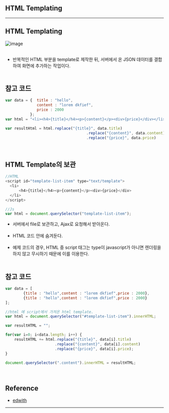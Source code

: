 HTML Templating
---------------

---

HTML Templating
---------------

![image](https://user-images.githubusercontent.com/56240505/70503744-7236d900-1b67-11ea-8a58-7ff2f924e7a6.png)<br><br>

-	반복적인 HTML 부분을 template로 제작한 뒤, 서버에서 온 JSON 데이터를 결합하여 화면에 추가하는 작업이다.<br><br>

참고 코드
---------

```javascript
var data = {  title : "hello",
              content : "lorem dkfief",
              price : 2000
           };
var html = "<li><h4>{title}</h4><p>{content}</p><div>{price}</div></li>";

var resultHtml = html.replace("{title}", data.title)
                                    .replace("{content}", data.content)
                                    .replace("{price}", data.price)
```

<br>

HTML Template의 보관
--------------------

```javascript
//HTML
<script id="template-list-item" type="text/template">
  <li>
      <h4>{title}</h4><p>{content}</p><div>{price}</div>
  </li>
</script>

//Js
var html = document.querySelector("template-list-item");
```

-	서버에서 file로 보관하고, Ajax로 요청해서 받아온다.<br><br>
-	HTML 코드 안에 숨겨둔다. <br><br>
-	예제 코드의 경우, HTML 중 script 태그는 type이 javascript가 아니면 렌더링을 하지 않고 무시하기 때문에 이를 이용한다.<br><br>

참고 코드
---------

```javascript
var data = [
        {title : "hello",content : "lorem dkfief",price : 2000},
        {title : "hello",content : "lorem dkfief",price : 2000}
];

//html 에 script에서 가져온 html template.
var html = document.querySelector("#template-list-item").innerHTML;

var resultHTML = "";

for(var i=0; i<data.length; i++) {
    resultHTML += html.replace("{title}", data[i].title)
                      .replace("{content}", data[i].content)
                      .replace("{price}", data[i].price);
}

document.querySelector(".content").innerHTML = resultHTML;
```

<br>

Reference
---------

-	[edwith](https://www.edwith.org/boostcourse-web/lecture/20732/)

---
